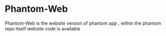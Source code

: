 # Phantom-Web
Phantom-Web is the website version of phantom app , within the phantom repo itself website code is available 
